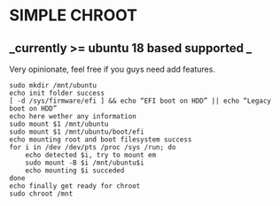 # SIMPLE CHROOT
## _currently >= ubuntu 18 based supported _

Very opinionate, feel free if you guys need add features.

```
sudo mkdir /mnt/ubuntu
echo init folder success
[ -d /sys/firmware/efi ] && echo “EFI boot on HDD” || echo “Legacy boot on HDD”
echo here wether any information
sudo mount $1 /mnt/ubuntu
sudo mount $1 /mnt/ubuntu/boot/efi
echo mounting root and boot filesystem success
for i in /dev /dev/pts /proc /sys /run; do
	echo detected $i, try to mount em
	sudo mount -B $i /mnt/ubuntu$i
	echo mounting $i succeded
done
echo finally get ready for chroot
sudo chroot /mnt
```
